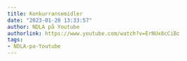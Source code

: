 ```yaml
---
title: Konkurransemidler
date: "2023-01-20 13:33:57"
author: NDLA på Youtube
authorlink: https://www.youtube.com/watch?v=ErNUx8cCiBc
tags:
- NDLA-pa-Youtube
---
```

